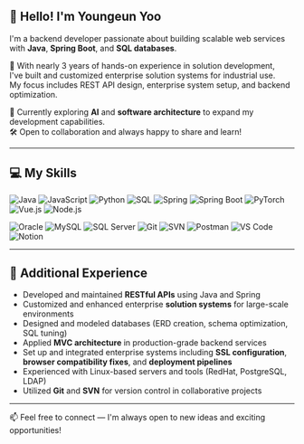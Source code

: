 ## 👋 Hello! I'm Youngeun Yoo

I'm a backend developer passionate about building scalable web services with **Java**, **Spring Boot**, and **SQL databases**.

🚀 With nearly 3 years of hands-on experience in solution development,  
I've built and customized enterprise solution systems for industrial use.  
My focus includes REST API design, enterprise system setup, and backend optimization.

🧠 Currently exploring **AI** and **software architecture** to expand my development capabilities.  
🛠️ Open to collaboration and always happy to share and learn!

---

## 💻 My Skills

![Java](https://img.shields.io/badge/Java-ED8B00?style=flat-square&logo=java&logoColor=white)
![JavaScript](https://img.shields.io/badge/JavaScript-F7DF1E?style=flat-square&logo=javascript&logoColor=black)
![Python](https://img.shields.io/badge/Python-3776AB?style=flat-square&logo=python&logoColor=white)
![SQL](https://img.shields.io/badge/SQL-336791?style=flat-square&logo=postgresql&logoColor=white)
![Spring](https://img.shields.io/badge/Spring-6DB33F?style=flat-square&logo=spring&logoColor=white)
![Spring Boot](https://img.shields.io/badge/Spring_Boot-6DB33F?style=flat-square&logo=springboot&logoColor=white)
![PyTorch](https://img.shields.io/badge/PyTorch-EE4C2C?style=flat-square&logo=pytorch&logoColor=white)
![Vue.js](https://img.shields.io/badge/Vue.js-4FC08D?style=flat-square&logo=vue.js&logoColor=white)
![Node.js](https://img.shields.io/badge/Node.js-339933?style=flat-square&logo=node.js&logoColor=white)

![Oracle](https://img.shields.io/badge/Oracle-F80000?style=flat-square&logo=oracle&logoColor=white)
![MySQL](https://img.shields.io/badge/MySQL-4479A1?style=flat-square&logo=mysql&logoColor=white)
![SQL Server](https://img.shields.io/badge/SQL%20Server-CC2927?style=flat-square&logo=microsoft-sql-server&logoColor=white)
![Git](https://img.shields.io/badge/Git-F05032?style=flat-square&logo=git&logoColor=white)
![SVN](https://img.shields.io/badge/SVN-809CC9?style=flat-square&logo=subversion&logoColor=white)
![Postman](https://img.shields.io/badge/Postman-FF6C37?style=flat-square&logo=postman&logoColor=white)
![VS Code](https://img.shields.io/badge/VS_Code-007ACC?style=flat-square&logo=visual-studio-code&logoColor=white)
![Notion](https://img.shields.io/badge/Notion-000000?style=flat-square&logo=notion&logoColor=white)

---

## 🧩 Additional Experience

- Developed and maintained **RESTful APIs** using Java and Spring
- Customized and enhanced enterprise **solution systems** for large-scale environments
- Designed and modeled databases (ERD creation, schema optimization, SQL tuning)
- Applied **MVC architecture** in production-grade backend services
- Set up and integrated enterprise systems including **SSL configuration**, **browser compatibility fixes**, and **deployment pipelines**
- Experienced with Linux-based servers and tools (RedHat, PostgreSQL, LDAP)
- Utilized **Git** and **SVN** for version control in collaborative projects

---

📫 Feel free to connect — I'm always open to new ideas and exciting opportunities!
